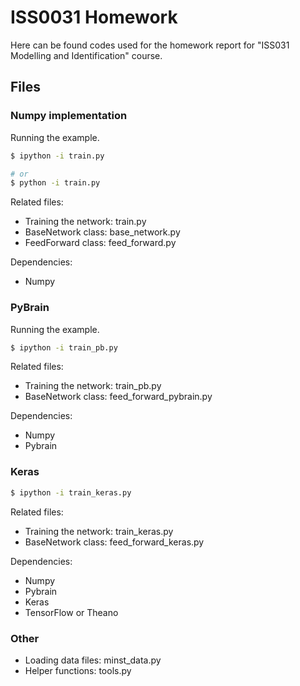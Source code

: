 # ISS0031 Homework

Here can be found codes used for the homework report for "ISS031 Modelling and Identification" course.

## Files

### Numpy implementation

Running the example.

```bash
$ ipython -i train.py

# or
$ python -i train.py
```

Related files:
- Training the network: train.py
- BaseNetwork class: base_network.py
- FeedForward class: feed_forward.py

Dependencies:
- Numpy

### PyBrain

Running the example.

```bash
$ ipython -i train_pb.py
```

Related files:
- Training the network: train_pb.py
- BaseNetwork class: feed_forward_pybrain.py

Dependencies:
- Numpy
- Pybrain

### Keras

```bash
$ ipython -i train_keras.py
```

Related files:
- Training the network: train_keras.py
- BaseNetwork class: feed_forward_keras.py

Dependencies:
- Numpy
- Pybrain
- Keras
- TensorFlow or Theano

### Other

- Loading data files: minst_data.py
- Helper functions: tools.py
